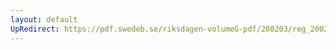 ```yaml
---
layout: default
UpRedirect: https://pdf.swedeb.se/riksdagen-volumeG-pdf/200203/reg_200203/reg_200203_0032.pdf
---
```

